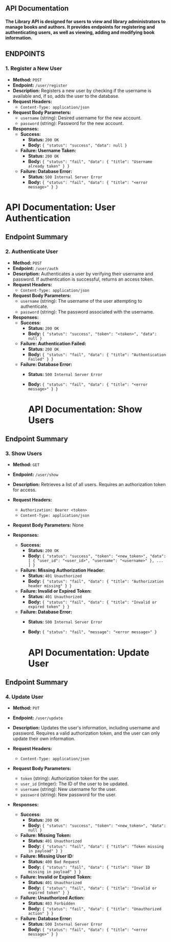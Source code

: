 ## API Documentation 

#### The Library API is designed for users to view and library administrators to manage books and authors. It provides endpoints for registering and authenticating users, as well as viewing, adding and modifying book information.

## ENDPOINTS
### 1. Register a New User
- **Method:** `POST`
- **Endpoint:** `/user/register`
- **Description:** Registers a new user by checking if the username is available and, if so, adds the user to the database.
- **Request Headers:** 
  - `Content-Type: application/json`
- **Request Body Parameters:**
  - `username` (string): Desired username for the new account.
  - `password` (string): Password for the new account.
- **Responses:**
  - **Success:** 
    - **Status:** `200 OK`
    - **Body:** `{ "status": "success", "data": null }`
  - **Failure: Username Taken:** 
    - **Status:** `200 OK`
    - **Body:** `{ "status": "fail", "data": { "title": "Username already taken" } }`
  - **Failure: Database Error:** 
    - **Status:** `500 Internal Server Error`
    - **Body:** `{ "status": "fail", "data": { "title": "<error message>" } }`


# API Documentation: User Authentication

## Endpoint Summary

### 2. Authenticate User
- **Method:** `POST`
- **Endpoint:** `/user/auth`
- **Description:** Authenticates a user by verifying their username and password. If authentication is successful, returns an access token.
- **Request Headers:** 
  - `Content-Type: application/json`
- **Request Body Parameters:**
  - `username` (string): The username of the user attempting to authenticate.
  - `password` (string): The password associated with the username.
- **Responses:**
  - **Success:**
    - **Status:** `200 OK`
    - **Body:** `{ "status": "success", "token": "<token>", "data": null }`
  - **Failure: Authentication Failed:** 
    - **Status:** `200 OK`
    - **Body:** `{ "status": "fail", "data": { "title": "Authentication Failed" } }`
  - **Failure: Database Error:** 
    - **Status:** `500 Internal Server Error`
    - **Body:** `{ "status": "fail", "data": { "title": "<error message>" } }`


      # API Documentation: Show Users

## Endpoint Summary

### 3. Show Users
- **Method:** `GET`
- **Endpoint:** `/user/show`
- **Description:** Retrieves a list of all users. Requires an authorization token for access.
- **Request Headers:** 
  - `Authorization: Bearer <token>`
  - `Content-Type: application/json`
- **Request Body Parameters:** None

- **Responses:**
  - **Success:**
    - **Status:** `200 OK`
    - **Body:** `{ "status": "success", "token": "<new_token>", "data": [ { "user_id": "<user_id>", "username": "<username>" }, ... ] }`
  - **Failure: Missing Authorization Header:** 
    - **Status:** `401 Unauthorized`
    - **Body:** `{ "status": "fail", "data": { "title": "Authorization header missing" } }`
  - **Failure: Invalid or Expired Token:** 
    - **Status:** `401 Unauthorized`
    - **Body:** `{ "status": "fail", "data": { "title": "Invalid or expired token" } }`
  - **Failure: Database Error:** 
    - **Status:** `500 Internal Server Error`
    - **Body:** `{ "status": "fail", "message": "<error message>" }`


      # API Documentation: Update User

## Endpoint Summary

### 4. Update User
- **Method:** `PUT`
- **Endpoint:** `/user/update`
- **Description:** Updates the user's information, including username and password. Requires a valid authorization token, and the user can only update their own information.
- **Request Headers:** 
  - `Content-Type: application/json`
- **Request Body Parameters:**
  - `token` (string): Authorization token for the user.
  - `user_id` (integer): The ID of the user to be updated.
  - `username` (string): New username for the user.
  - `password` (string): New password for the user.

- **Responses:**
  - **Success:**
    - **Status:** `200 OK`
    - **Body:** `{ "status": "success", "token": "<new_token>", "data": null }`
  - **Failure: Missing Token:** 
    - **Status:** `401 Unauthorized`
    - **Body:** `{ "status": "fail", "data": { "title": "Token missing in payload" } }`
  - **Failure: Missing User ID:** 
    - **Status:** `400 Bad Request`
    - **Body:** `{ "status": "fail", "data": { "title": "User ID missing in payload" } }`
  - **Failure: Invalid or Expired Token:** 
    - **Status:** `401 Unauthorized`
    - **Body:** `{ "status": "fail", "data": { "title": "Invalid or expired token" } }`
  - **Failure: Unauthorized Action:** 
    - **Status:** `403 Forbidden`
    - **Body:** `{ "status": "fail", "data": { "title": "Unauthorized action" } }`
  - **Failure: Database Error:** 
    - **Status:** `500 Internal Server Error`
    - **Body:** `{ "status": "fail", "data": { "title": "<error message>" } }`


